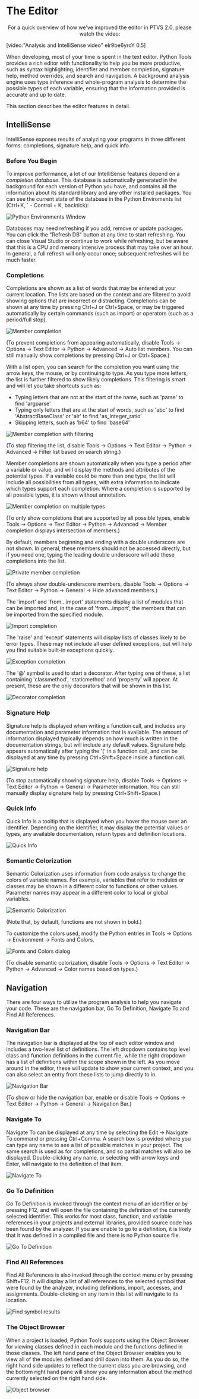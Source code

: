 The Editor
==========

<p style="text-align: center;">For a quick overview of how we've improved the editor in PTVS 2.0, please watch the video:</p>
[video:"Analysis and IntelliSense video" eIr9be6yroY 0.5]

When developing, most of your time is spent in the text editor.
Python Tools provides a rich editor with functionality to help you be more productive, such as syntax highlighting, identifier and member completion, signature help, method overrides, and search and navigation.
A background analysis engine uses type inference and whole-program analysis to determine the possible types of each variable, ensuring that the information provided is accurate and up to date.

This section describes the editor features in detail.

IntelliSense
------------

IntelliSense exposes results of analyzing your programs in three different forms: completions, signature help, and quick info.

### Before You Begin

To improve performance, a lot of our IntelliSense features depend on a *completion database*.
This database is automatically generated in the background for each version of Python you have, and contains all the information about its standard library and any other installed packages.
You can see the current state of the database in the Python Enviroments list (Ctrl+K, &#96; - Control + K, backtick):

![Python Environments Window](Images/EnvironmentsWindow.png)

Databases may need refreshing if you add, remove or update packages.
You can click the "Refresh DB" button at any time to start refreshing.
You can close Visual Studio or continue to work while refreshing, but be aware that this is a CPU and memory intensive process that may take over an hour.
In general, a full refresh will only occur once; subsequent refreshes will be much faster.

### Completions

Completions are shown as a list of words that may be entered at your current location.
The lists are based on the context and are filtered to avoid showing options that are incorrect or distracting.
Completions can be shown at any time by pressing Ctrl+J or Ctrl+Space, or may be triggered automatically by certain commands (such as import) or operators (such as a period/full stop).

![Member completion](Images/CompletionSimple.png)

(To prevent completions from appearing automatically, disable Tools -> Options -> Text Editor -> Python -> Advanced -> Auto list members.
You can still manually show completions by pressing Ctrl+J or Ctrl+Space.)

With a list open, you can search for the completion you want using the arrow keys, the mouse, or by continuing to type.
As you type more letters, the list is further filtered to show likely completions.
This filtering is smart and will let you take shortcuts such as:

* Typing letters that are not at the start of the name, such as 'parse' to find 'argparse'
* Typing only letters that are at the start of words, such as 'abc' to find 'AbstractBaseClass' or 'air' to find 'as_integer_ratio'
* Skipping letters, such as 'b64' to find 'base64'

![Member completion with filtering](Images/CompletionFiltering.png)

(To stop filtering the list, disable Tools -> Options -> Text Editor -> Python -> Advanced -> Filter list based on search string.)

Member completions are shown automatically when you type a period after a variable or value, and will display the methods and attributes of the potential types.
If a variable could be more than one type, the list will include all possibilities from all types, with extra information to indicate which types support each completion.
Where a completion is supported by all possible types, it is shown without annotation.

![Member completion on multiple types](Images/CompletionTypes.png)

(To only show completions that are supported by all possible types, enable Tools -> Options -> Text Editor -> Python -> Advanced -> Member completion displays intersection of members.) 

By default, members beginning and ending with a double underscore are not shown.
In general, these members should not be accessed directly, but if you need one, typing the leading double underscore will add these completions into the list.

![Private member completion](Images/CompletionDunder.png)

(To always show double-underscore members, disable Tools -> Options -> Text Editor -> Python -> General -> Hide advanced members.) 

The 'import' and 'from...import' statements display a list of modules that can be imported and, in the case of 'from...import', the members that can be imported from the specified module.

![Import completion](Images/CompletionImport.png)

The 'raise' and 'except' statements will display lists of classes likely to be error types.
These may not include all user defined exceptions, but will help you find suitable built-in exceptions quickly.

![Exception completion](Images/CompletionException.png)

The '@' symbol is used to start a decorator.
After typing one of these, a list containing 'classmethod', 'staticmethod' and 'property' will appear.
At present, these are the only decorators that will be shown in this list.

![Decorator completion](Images/CompletionDecorator.png)

### Signature Help

Signature help is displayed when writing a function call, and includes any documentation and parameter information that is available.
The amount of information displayed typically depends on how much is written in the documentation strings, but will include any default values.
Signature help appears automatically after typing the '(' in a function call, and can be displayed at any time by pressing Ctrl+Shift+Space inside a function call.


![Signature help](Images/SignatureHelp.png)

(To stop automatically showing signature help, disable Tools -> Options -> Text Editor -> Python -> General -> Parameter information.
You can still manually display signature help by pressing Ctrl+Shift+Space.)

### Quick Info

Quick Info is a tooltip that is displayed when you hover the mouse over an identifier.
Depending on the identifier, it may display the potential values or types, any available documentation, return types and definition locations.

![Quick Info](Images/QuickInfo.png)

### Semantic Colorization

Semantic Colorization uses information from code analysis to change the colors of variable names.
For example, variables that refer to modules or classes may be shown in a different color to functions or other values.
Parameter names may appear in a different color to local or global variables.

![Semantic Colorization](Images/SemanticColorization.png)

(Note that, by default, functions are not shown in bold.)

To customize the colors used, modify the Python entries in Tools -> Options -> Environment -> Fonts and Colors.

![Fonts and Colors dialog](Images/CustomizeColors.png)

(To disable semantic colorization, disable Tools -> Options -> Text Editor -> Python -> Advanced -> Color names based on types.)

Navigation
----------

There are four ways to utilize the program analysis to help you navigate your code.
These are the navigation bar, Go To Definition, Navigate To and Find All References.

### Navigation Bar

The navigation bar is displayed at the top of each editor window and includes a two-level list of definitions.
The left dropdown contains top level class and function definitions in the current file, while the right dropdown has a list of definitions within the scope shown in the left.
As you move around in the editor, these will update to show your current context, and you can also select an entry from these lists to jump directly to in.

![Navigation Bar](Images/NavigationBar.png) 

(To show or hide the navigation bar, enable or disable Tools -> Options -> Text Editor -> Python -> General -> Navigation Bar.)

### Navigate To

Navigate To can be displayed at any time by selecting the Edit -> Navigate To command or pressing Ctrl+Comma.
A search box is provided where you can type any name to see a list of possible matches in your project.
The same search is used as for completions, and so partial matches will also be displayed.
Double-clicking any name, or selecting with arrow keys and Enter, will navigate to the definition of that item.

![Navigate To](Images/NavigateTo.png)

### Go To Definition

Go To Definition is invoked through the context menu of an identifier or by pressing F12, and will open the file containing the definition of the currently selected identifier.
This works for most class, function, and variable references in your projects and external libraries, provided source code has been found by the analyzer.
If you are unable to go to a definition, it is likely that it was defined in a compiled file and there is no Python source file.

![Go To Definition](Images/GoToDefinition.png)

### Find All References

Find All References is also invoked through the context menu or by pressing Shift+F12.
It will display a list of all references to the selected symbol that were found by the analyzer, including definitions, import, accesses, and assignments.
Double-clicking on any item in this list will navigate to its location.

![Find symbol results](Images/FindAllReferences.png)

### The Object Browser

When a project is loaded, Python Tools supports using the Object Browser for viewing classes defined in each module and the functions defined in those classes.
The left hand pane of the Object Browser enables you to view all of the modules defined and drill down into them.
As you do so, the right hand side updates to reflect the current class you are browsing, and the bottom right hand pane will show you any information about the method currently selected on the right hand side.

![Object browser](Images/ObjectBrowser.png)
